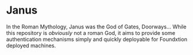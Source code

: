 # Janus
In the Roman Mythology, Janus was the God of Gates, Doorways... While this repository is *obviously* not a roman God, it aims to provide some authentication mechanisms simply and quickly deployable for Foundxtion deployed machines. 
